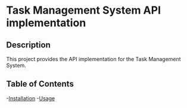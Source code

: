# Task Management System API implementation

## Description
This project provides the API implementation for the Task Management System.

## Table of Contents
-[Installation](#installation)
-[Usage](#usage)